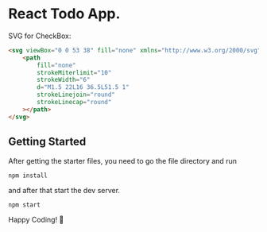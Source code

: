# React Todo App.

SVG for CheckBox:

```html
<svg viewBox="0 0 53 38" fill="none" xmlns="http://www.w3.org/2000/svg">
	<path
		fill="none"
		strokeMiterlimit="10"
		strokeWidth="6"
		d="M1.5 22L16 36.5L51.5 1"
		strokeLinejoin="round"
		strokeLinecap="round"
	></path>
</svg>
```

## Getting Started

After getting the starter files, you need to go the file directory and run

```shell
npm install
```

and after that start the dev server.

```shell
npm start
```

Happy Coding! 🚀
